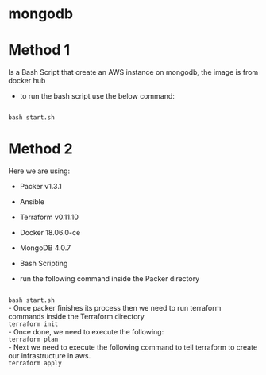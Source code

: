 # mongodb

# Method 1
Is a Bash Script that create an AWS instance on mongodb, the image is from docker hub

- to run the bash script use the below command:
<code>
bash start.sh
</code>
  
# Method 2
Here we are using:

- Packer v1.3.1
- Ansible
- Terraform v0.11.10
- Docker 18.06.0-ce
- MongoDB 4.0.7
- Bash Scripting

- run the following command inside the Packer directory 
<code> 
bash start.sh  
</code> 
- Once packer finishes its process then we need to run terraform commands inside the Terraform directory 
<code> 
terraform init
</code>     
- Once done, we need to execute the following:
<code> 
terraform plan 
</code> 
- Next we need to execute the following command to tell terraform to create our infrastructure in aws.
<code> 
terraform apply 
</code>
  
